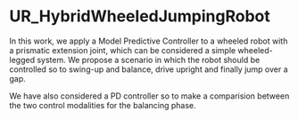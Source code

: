# UR_HybridWheeledJumpingRobot
In this work, we apply a Model Predictive Controller to a wheeled robot with a prismatic extension joint, which can be considered a simple wheeled-legged system. We propose a scenario in which the robot should be controlled so to swing-up and balance, drive upright and finally jump over a gap. 

We have also considered a PD controller so to make a comparision between the two control modalities for the balancing phase.
